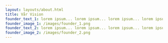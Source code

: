 ```yaml
---
layout: layouts/about.html
title: Vår Vision
founder_text_1: lorem ipsum... lorem ipsum... lorem ipsum... lorem ipsum... lorem ipsum... lorem ipsum... lorem ipsum... lorem ipsum... lorem ipsum...
founder_image_1: /images/founder_1.png
founder_text_2: lorem ipsum... lorem ipsum... lorem ipsum... lorem ipsum... lorem ipsum... lorem ipsum... lorem ipsum... lorem ipsum... lorem ipsum... 
founder_image_2: /images/founder_2.png
---
```

